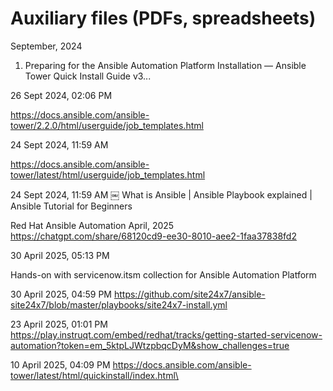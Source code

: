 # Auxiliary files (PDFs, spreadsheets)

September, 2024

1. Preparing for the Ansible Automation Platform Installation — Ansible Tower Quick Install Guide v3...

26 Sept 2024, 02:06 PM

https://docs.ansible.com/ansible-tower/2.2.0/html/userguide/job_templates.html

24 Sept 2024, 11:59 AM

https://docs.ansible.com/ansible-tower/latest/html/userguide/job_templates.html

24 Sept 2024, 11:59 AM
￼
What is Ansible | Ansible Playbook explained | Ansible Tutorial for Beginners

Red Hat Ansible Automation
April, 2025
https://chatgpt.com/share/68120cd9-ee30-8010-aee2-1faa37838fd2

30 April 2025, 05:13 PM

Hands-on with servicenow.itsm collection for Ansible Automation Platform

30 April 2025, 04:59 PM
https://github.com/site24x7/ansible-site24x7/blob/master/playbooks/site24x7-install.yml

23 April 2025, 01:01 PM
https://play.instruqt.com/embed/redhat/tracks/getting-started-servicenow-automation?token=em_5ktpLJWtzpbqcDyM&show_challenges=true


10 April 2025, 04:09 PM
https://docs.ansible.com/ansible-tower/latest/html/quickinstall/index.html\






